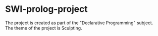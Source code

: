 # SWI-prolog-project
The project is created as part of the "Declarative Programming" subject. The theme of the project is Sculpting.
